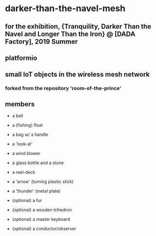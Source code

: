 # darker-than-the-navel-mesh

## for the exhibition, {Tranquility, Darker Than the Navel and Longer Than the Iron} @ [DADA Factory], 2019 Summer

## platformio

## small IoT objects in the wireless mesh network

### forked from the repository 'room-of-the-prince'

## members

- a bell
- a (fishing) float
- a bag w/ a handle
- a 'look-at'
- a wind blower
- a glass bottle and a stone
- a reel-deck
- a 'arrow' (turning plastic stick)
- a 'thunder' (metal plate)

- (optional) a fur
- (optional) a wooden trihedron
- (optional) a master keyboard
- (optional) a conductor/observer

